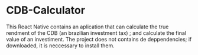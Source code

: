 # CDB-Calculator
This React Native contains an aplication that can calculate the true rendment of the CDB (an brazilian investment tax) ; and calculate the final value of an investiment. The project does not contains de deppendencies; if downloaded, it is neccessary to install them.
